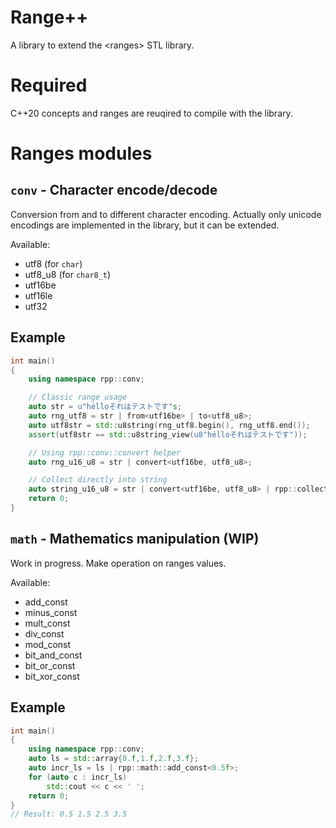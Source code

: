 # Range++

A library to extend the \<ranges\> STL library.

# Required

C++20 concepts and ranges are reuqired to compile with the library.

# Ranges modules

## `conv` - Character encode/decode

Conversion from and to different character encoding. Actually only unicode encodings are implemented in the library, but it can be extended.

Available: 
* utf8 (for `char`)
* utf8_u8 (for `char8_t`)
* utf16be
* utf16le
* utf32

## Example

```cpp
int main()
{
    using namespace rpp::conv;

    // Classic range usage
    auto str = u"hélloそれはテストです"s;
    auto rng_utf8 = str | from<utf16be> | to<utf8_u8>;
    auto utf8str = std::u8string(rng_utf8.begin(), rng_utf8.end());
    assert(utf8str == std::u8string_view(u8"hélloそれはテストです"));

    // Using rpp::conv::convert helper
    auto rng_u16_u8 = str | convert<utf16be, utf8_u8>;

    // Collect directly into string
    auto string_u16_u8 = str | convert<utf16be, utf8_u8> | rpp::collect<std::u8string>;
    return 0;
}
```

## `math` - Mathematics manipulation (WIP)

Work in progress. Make operation on ranges values.

Available: 
* add_const
* minus_const
* mult_const
* div_const
* mod_const
* bit_and_const
* bit_or_const
* bit_xor_const

## Example

```cpp
int main()
{
    using namespace rpp::conv;
    auto ls = std::array{0.f,1.f,2.f,3.f};
    auto incr_ls = ls | rpp::math::add_const<0.5f>;
    for (auto c : incr_ls)
        std::cout << c << ' ';
    return 0;
}
// Result: 0.5 1.5 2.5 3.5
```
